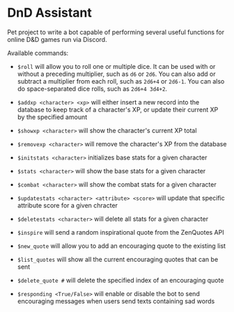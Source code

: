 # DnD Assistant

Pet project to write a bot capable of performing several useful functions for online D&D games run via Discord.

Available commands:

* `$roll` will allow you to roll one or multiple dice. It can be used with or without a preceding multiplier, such as `d6` or `2d6`. You can also add or subtract a multiplier from each roll, such as `2d6+4` or `2d6-1`. You can also do space-separated dice rolls, such as `2d6+4 3d4+2`.

* `$addxp <character> <xp>` will either insert a new record into the database to keep track of a character's XP, or update their current XP by the specified amount

* `$showxp <character>` will show the character's current XP total

* `$removexp <character>` will remove the character's XP from the database

* `$initstats <character>` initializes base stats for a given character

* `$stats <character>` will show the base stats for a given character

* `$combat <character>` will show the combat stats for a given character

* `$updatestats <character> <attribute> <score>` will update that specific attribute score for a given chracter

* `$deletestats <character>` will delete all stats for a given character

* `$inspire` will send a random inspirational quote from the ZenQuotes API

* `$new_quote` will allow you to add an encouraging quote to the existing list

* `$list_quotes` will show all the current encouraging quotes that can be sent

* `$delete_quote #` will delete the specified index of an encouraging quote

* `$responding <True/False>` will enable or disable the bot to send encouraging messages when users send texts containing sad words
